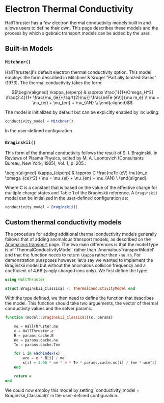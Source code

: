 # Electron Thermal Conductivity

HallThruster has a few electron thermal conductivity models built in and allows users to define their own. This page describes these models and the process by which algebraic transport
models can be added by the user.

## Built-in Models

### `Mitchner()`

HallThruster.jl's default electron thermal conductivity option. This model employs the form described in Mitchner & Kruger "Partially Ionized Gases" (1973). The thermal conductivity takes the form:

```math
\begin{aligned}
    \kappa_{e\perp} & \approx \frac{1}{1+\Omega_H^2} \frac{2.4}{1+ \frac{\nu_{ie}}{\sqrt{2}\nu}} \frac{neTe (eV)}{\nu m_e} \\
    \nu = \nu_{ei} + \nu_{en} + \nu_{AN} \\
\end{aligned}
```

The model is initialized by default but can be explicitly enabled by including:

```julia
conductivity_model = Mitchner()
```

In the user-defined configuration

### `Braginskii()`

This form of the thermal conductivity follows the result of S. I. Braginskii, in Reviews of Plasma Physics, edited by M. A. Leontovich (Consultants Bureau, New York, 1965), Vol. 1, p. 205.:

\begin{aligned}
    \kappa_{e\perp} & \approx C \frac{neTe (eV) \nu}{m_e \omega_{ce}^2} \\
    \nu = \nu_{ei} + \nu_{en} + \nu_{AN} \\
\end{aligned}

Where C is a constant that is based on the value of the effective charge for multiple charge states and Table 1 of the Braginskii reference. A `Braginskii` model can be initialized in the user-defined configuration as:

```julia
conductivity_model = Braginskii()
```

## Custom thermal conductivity models

The procedure for adding additional thermal conductivity models generally follows that of adding anomalous transport models, as described on the [Anomalous transport](@ref) page. The two main differences is that the model type is of 'ThermalConductivityModel' rather than 'AnomalousTransportModel' and that the function needs to return ``\kappa`` rather than ``\nu an``. For demonstration pursposes however, let's say we wanted to implement the Braginskii model but without the anomalous collision frequency and a coefficient of 4.66 (singly charged ions only). We first define the type:

```julia
using HallThruster

struct Braginskii_Classical <: ThermalConductivityModel end
```

With the type defined, we then need to define the function that describes the model. This function should take two arguements, the vector of thermal conductivity values and the solver params.

```julia
function (model::Braginskii_Classical)(κ, params)

    me = HallThruster.me
    e = HallThruster.e
    B = params.cache.B
    ne = params.cache.ne
    Te = params.cache.Tev

    for i in eachindex(κ)
        ωce = e * B[i] / me
        κ[i] = 4.66 * ne * e * Te * params.cache.νc[i] / (me * ωce^2)
    end

    return κ
end
```

We could now employ this model by setting `conductivity_model = Braginskii_Classical()' in the user-defined configuration. 
